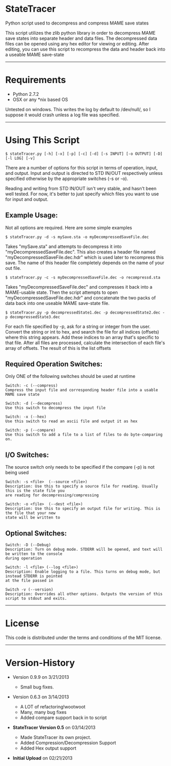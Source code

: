 StateTracer
===========

Python script used to decompress and compress MAME save states

This script utilizes the zlib python library in order to decompress MAME save states into
separate header and data files. The decompressed data files can be opened using any hex editor for
viewing or editing. After editing, you can use this script to recompress the data and header back 
into a useable MAME save-state

------------
Requirements
============

+ Python 2.7.2
+ OSX or any *nix based OS

Untested on windows. This writes the log by default to /dev/null/, so I suppose it would crash
unless a log file was specified.  

------------------
Using This Script
==================

    $ stateTracer.py [-h] [-x] [-p] [-c] [-d] [-s INPUT] [-o OUTPUT] [-D] [-l LOG] [-v]

There are a number of options for this script in terms of operation, input, and output. 
Input and output is directed to STD IN/OUT respectively unless specified otherwise by the 
appropriate switches (-s or -o). 

Reading and writing from STD IN/OUT isn't very stable, and hasn't been well tested. For now, 
it's better to just specify which files you want to use for input and output.

Example Usage:
--------------
Not all options are required. Here are some simple examples

    $ stateTracer.py -d -s mySave.sta -o myDecompressedSaveFile.dec
Takes "mySave.sta" and attempts to decompress it into "myDecompressedSaveFile.dec". 
This also creates a header file named "myDecompressedSaveFile.dec.hdr" which is used later to 
recompress this save. The name of this header file completely depends on the name of your out file.

    $ stateTracer.py -c -s myDecompressedSaveFile.dec -o recompressd.sta
Takes "myDecompressedSaveFile.dec" and compresses it back into a MAME-usable state. 
Then the script attempts to open "myDecompressedSaveFile.dec.hdr" and concatenate the two packs 
of data back into one useable MAME save-state file.

    $ stateTracer.py -p decompressedState1.dec -p decompressedState2.dec -p decompressedState3.dec
For each file specified by -p, ask for a string or integer from the user. Convert
the string or int to hex, and search the file for all indices (offsets) where this string appears.
Add these indices to an array that's specific to that file. After all files are processed, calculate 
the intersection of each file's array of offsets. The result of this is the list offsets

Required Operation Switches:
----------------------------------------------------------------------------
Only ONE of the following switches should be used at runtime

    Switch: -c (--compress)
    Compress the input file and corresponding header file into a usable MAME save state

    Switch: -d (--decompress)
    Use this switch to decompress the input file

    Switch: -x (--hex)
    Use this switch to read an ascii file and output it as hex

    Switch: -p (--compare)
    Use this switch to add a file to a list of files to do byte-comparing on.

I/O Switches:
-------------
The source switch only needs to be specified if the compare (-p) is not being used

    Switch: -s <file>  (--source <file>)
    Description: Use this to specify a source file for reading. Usually this is the state file you
    are reading for decompressing/compressing

    Switch: -o <file>  (--dest <file>)
    Description: Use this to specify an output file for writing. This is the file that your new 
    state will be written to

Optional Switches:
------------------
    Switch: -D (--Debug)
    Description: Turn on debug mode. STDERR will be opened, and text will be written to the console 
    during operation

    Switch: -l <file> (--log <file>)
    Description: Enable logging to a file. This turns on debug mode, but instead STDERR is pointed 
    at the file passed in

    Switch -v (--version)
    Description: Overrides all other options. Outputs the version of this script to stdout and exits.

-------
License
=======

This code is distributed under the terms and conditions of the MIT license. 

----------------
Version-History
================

- Version 0.9.9 on 3/21/2013
    + Small bug fixes.
- Version 0.6.3 on 3/14/2013
    + A LOT of refactoring!wootwoot
    + Many, many bug fixes
    + Added compare support back in to script
- **StateTracer Version 0.5** on 03/14/2013
    + Made StateTracer its own project.
    + Added Compression/Decompression Support
    + Added Hex output support

- **Initial Upload** on 02/21/2013
